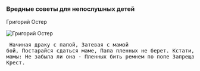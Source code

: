 ### Вредные советы для непослушных детей ###
Григорий Остер

![Григорий Остер](https://ast.ru/upload/authors/456/456fcc039438a87b61077b32b39dcf4a.jpg)
	<pre>
Начиная драку с папой,
Затевая с мамой бой,
Постарайся сдаться маме,
Папа пленных не берет.
Кстати, выясни у мамы:
Не забыла ли она -
Пленных бить ремнем по попе
Запрещает Красный Крест.
	</pre>
	
	
